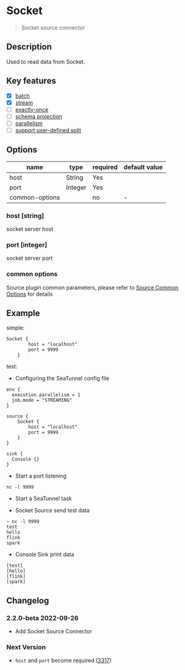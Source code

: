 # Socket

> Socket source connector

## Description

Used to read data from Socket.

## Key features

- [x] [batch](../../concept/connector-v2-features.md)
- [x] [stream](../../concept/connector-v2-features.md)
- [ ] [exactly-once](../../concept/connector-v2-features.md)
- [ ] [schema projection](../../concept/connector-v2-features.md)
- [ ] [parallelism](../../concept/connector-v2-features.md)
- [ ] [support user-defined split](../../concept/connector-v2-features.md)

##  Options

| name           | type   | required | default value |
| -------------- |--------|----------|---------------|
| host           | String | Yes      |               |
| port           | Integer| Yes      |               |
| common-options |        | no       | -             |

### host [string]
socket server host

### port [integer]

socket server port

### common options 

Source plugin common parameters, please refer to [Source Common Options](common-options.md) for details

## Example

simple:

```hocon
Socket {
        host = "localhost"
        port = 9999
    }
```

test:

* Configuring the SeaTunnel config file

```hocon
env {
  execution.parallelism = 1
  job.mode = "STREAMING"
}

source {
    Socket {
        host = "localhost"
        port = 9999
    }
}

sink {
  Console {}
}

```

* Start a port listening

```shell
nc -l 9999
```

* Start a SeaTunnel task

* Socket Source send test data

```text
~ nc -l 9999
test
hello
flink
spark
```

* Console Sink print data

```text
[test]
[hello]
[flink]
[spark]
```

## Changelog

### 2.2.0-beta 2022-09-26

- Add Socket Source Connector

### Next Version

- `host` and `port` become required ([3317](https://github.com/apache/incubator-seatunnel/pull/3317))
